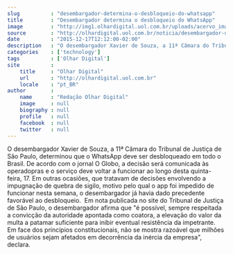 ```yaml
---
slug          : "desembargador-determina-o-desbloqueio-do-whatsapp"
title         : "Desembargador determina o desbloqueio do WhatsApp"
image         : "http://img1.olhardigital.uol.com.br/uploads/acervo_imagens/2015/05/20150525123539_660_420.jpg"
source        : "http://olhardigital.uol.com.br/noticia/desembargador-determina-o-desbloqueio-do-whatsapp/53813"
date          : "2015-12-17T12:12:00-02:00"
description   : "O desembargador Xavier de Souza, a 11ª Câmara do Tribunal de Justiça de São Paulo, determinou que o WhatsApp deve ser desbloqueado em todo o Brasil. De acordo com o jornal O Globo, a decisão será comunicada às operadopras e o serviço deve voltar a funcionar ao longo desta quinta-feira, 17. Em outras ocasiões, que tratavam de decisões envolvendo a impugnação de quebra de sigilo, motivo pelo qual o app foi impedido de funcionar nesta semana, o desembargador já havia dado precedente favorável ao desbloqueio.  Em nota publicada no site do Tribunal de Justiça de São Paulo, o desembargador afirma que 'é possível, sempre respeitada a convicção da autoridade apontada como coatora, a elevação do valor da multa a patamar suficiente para inibir eventual resistência da impetrante. Em face dos princípios constitucionais, não se mostra razoável que milhões de usuários sejam afetados em decorrência da inércia da empresa', declara."
categories    : ['technology']
tags          : ['Olhar Digital']
site          :
    title     : "Olhar Digital"
    url       : "http://olhardigital.uol.com.br"
    locale    : "pt_BR"
author        :
    name      : "Redação Olhar Digital"
    image     : null
    biography : null
    profile   : null
    facebook  : null
    twitter   : null
---
```


O desembargador Xavier de Souza, a 11ª Câmara do Tribunal de Justiça de São Paulo, determinou que o WhatsApp deve ser desbloqueado em todo o Brasil. De acordo com o jornal O Globo, a decisão será comunicada às operadopras e o serviço deve voltar a funcionar ao longo desta quinta-feira, 17. Em outras ocasiões, que tratavam de decisões envolvendo a impugnação de quebra de sigilo, motivo pelo qual o app foi impedido de funcionar nesta semana, o desembargador já havia dado precedente favorável ao desbloqueio.  Em nota publicada no site do Tribunal de Justiça de São Paulo, o desembargador afirma que "é possível, sempre respeitada a convicção da autoridade apontada como coatora, a elevação do valor da multa a patamar suficiente para inibir eventual resistência da impetrante. Em face dos princípios constitucionais, não se mostra razoável que milhões de usuários sejam afetados em decorrência da inércia da empresa", declara.
